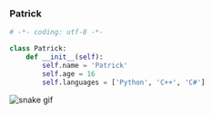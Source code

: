 ### Patrick  
```python
# -*- coding: utf-8 -*-

class Patrick:
    def __init__(self):
        self.name = 'Patrick'
        self.age = 16
        self.languages = ['Python', 'C++', 'C#']
```
![snake gif]("https://github.com/Patrickooos/Patrickooos/blob/output/github-contribution-grid-snake.svg")
